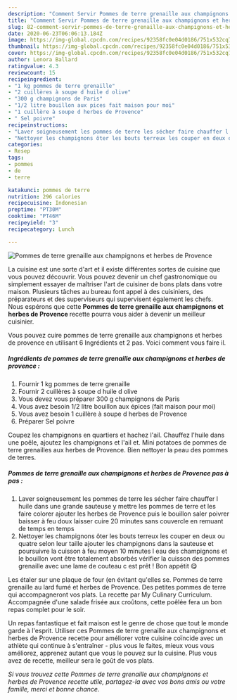 ```yaml
---
description: "Comment Servir Pommes de terre grenaille aux champignons et herbes de Provence"
title: "Comment Servir Pommes de terre grenaille aux champignons et herbes de Provence"
slug: 82-comment-servir-pommes-de-terre-grenaille-aux-champignons-et-herbes-de-provence
date: 2020-06-23T06:06:13.184Z
image: https://img-global.cpcdn.com/recipes/92358fc0e04d0186/751x532cq70/pommes-de-terre-grenaille-aux-champignons-et-herbes-de-provence-photo-principale-de-la-recette.jpg
thumbnail: https://img-global.cpcdn.com/recipes/92358fc0e04d0186/751x532cq70/pommes-de-terre-grenaille-aux-champignons-et-herbes-de-provence-photo-principale-de-la-recette.jpg
cover: https://img-global.cpcdn.com/recipes/92358fc0e04d0186/751x532cq70/pommes-de-terre-grenaille-aux-champignons-et-herbes-de-provence-photo-principale-de-la-recette.jpg
author: Lenora Ballard
ratingvalue: 4.3
reviewcount: 15
recipeingredient:
- "1 kg pommes de terre grenaille"
- "2 cuillères à soupe d huile d olive"
- "300 g champignons de Paris"
- "1/2 litre bouillon aux pices fait maison pour moi"
- "1 cuillère à soupe d herbes de Provence"
- " Sel poivre"
recipeinstructions:
- "Laver soigneusement les pommes de terre les sécher faire chauffer l huile dans une grande sauteuse y mettre les pommes de terre et les faire colorer ajouter les herbes de Provence puis le bouillon saler poivrer baisser à feu doux laisser cuire 20 minutes sans couvercle en remuant de temps en temps"
- "Nettoyer les champignons ôter les bouts terreux les couper en deux ou quatre selon leur taille ajouter les champignons dans la sauteuse et poursuivre la cuisson à feu moyen 10 minutes l eau des champignons et le bouillon vont être totalement absorbés vérifier la cuisson des pommes grenaille avec une lame de couteau c est prêt ! Bon appétit 😋"
categories:
- Resep
tags:
- pommes
- de
- terre

katakunci: pommes de terre 
nutrition: 296 calories
recipecuisine: Indonesian
preptime: "PT30M"
cooktime: "PT46M"
recipeyield: "3"
recipecategory: Lunch

---
```



![Pommes de terre grenaille aux champignons et herbes de Provence](https://img-global.cpcdn.com/recipes/92358fc0e04d0186/751x532cq70/pommes-de-terre-grenaille-aux-champignons-et-herbes-de-provence-photo-principale-de-la-recette.jpg)

La cuisine est une sorte d'art et il existe différentes sortes de cuisine que vous pouvez découvrir. Vous pouvez devenir un chef gastronomique ou simplement essayer de maîtriser l'art de cuisiner de bons plats dans votre maison. Plusieurs tâches au bureau font appel à des cuisiniers, des préparateurs et des superviseurs qui supervisent également les chefs. Nous espérons que cette <strong> Pommes de terre grenaille aux champignons et herbes de Provence </strong> recette pourra vous aider à devenir un meilleur cuisinier.

<!--inarticleads1-->

Vous pouvez cuire pommes de terre grenaille aux champignons et herbes de provence en utilisant 6 Ingrédients et 2 pas. Voici comment vous faire il.

##### Ingrédients de pommes de terre grenaille aux champignons et herbes de provence :

1. Fournir 1 kg pommes de terre grenaille
1. Fournir 2 cuillères à soupe d huile d olive
1. Vous devez vous préparer 300 g champignons de Paris
1. Vous avez besoin 1/2 litre bouillon aux épices (fait maison pour moi)
1. Vous avez besoin 1 cuillère à soupe d herbes de Provence
1. Préparer  Sel poivre


Coupez les champignons en quartiers et hachez l&#39;ail. Chauffez l&#39;huile dans une poêle, ajoutez les champignons et l&#39;ail et. Mini potatoes de pommes de terre grenailles aux herbes de Provence. Bien nettoyer la peau des pommes de terres. 

<!--inarticleads2-->

##### Pommes de terre grenaille aux champignons et herbes de Provence pas à pas :

1. Laver soigneusement les pommes de terre les sécher faire chauffer l huile dans une grande sauteuse y mettre les pommes de terre et les faire colorer ajouter les herbes de Provence puis le bouillon saler poivrer baisser à feu doux laisser cuire 20 minutes sans couvercle en remuant de temps en temps
1. Nettoyer les champignons ôter les bouts terreux les couper en deux ou quatre selon leur taille ajouter les champignons dans la sauteuse et poursuivre la cuisson à feu moyen 10 minutes l eau des champignons et le bouillon vont être totalement absorbés vérifier la cuisson des pommes grenaille avec une lame de couteau c est prêt ! Bon appétit 😋


Les étaler sur une plaque de four (en évitant qu&#39;elles se. Pommes de terre grenaille au lard fumé et herbes de Provence. Des petites pommes de terre qui accompagneront vos plats. La recette par My Culinary Curriculum. Accompagnée d&#39;une salade frisée aux croûtons, cette poêlée fera un bon repas complet pour le soir. 

<!--inarticleads1-->

<p>
Un repas fantastique et fait maison est le genre de chose que tout le monde garde à l'esprit. Utiliser ces Pommes de terre grenaille aux champignons et herbes de Provence recette pour améliorer votre cuisine coïncide avec un athlète qui continue à s'entraîner - plus vous le faites, mieux vous vous améliorez, apprenez autant que vous le pouvez sur la cuisine. Plus vous avez de recette, meilleur sera le goût de vos plats.
</p>

<p>
<i>Si vous trouvez cette Pommes de terre grenaille aux champignons et herbes de Provence recette utile, partagez-la avec vos bons amis ou votre famille, merci et bonne chance.</i>
</p>
